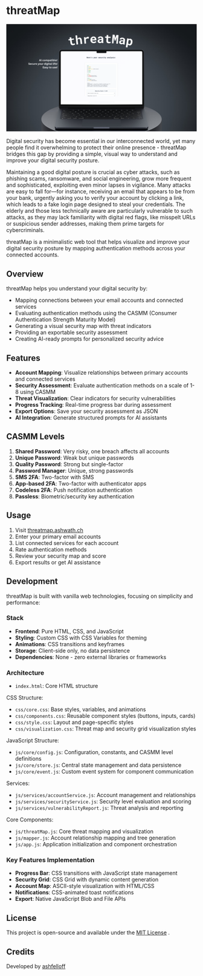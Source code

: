 # threatMap

![threatMap Screenshot](screenshot.png)

Digital security has become essential in our interconnected world, yet many people find it overwhelming to protect their online presence - threatMap bridges this gap by providing a simple, visual way to understand and improve your digital security posture.

Maintaining a good digital posture is crucial as cyber attacks, such as phishing scams, ransomware, and social engineering, grow more frequent and sophisticated, exploiting even minor lapses in vigilance. Many attacks are easy to fall for—for instance, receiving an email that appears to be from your bank, urgently asking you to verify your account by clicking a link, which leads to a fake login page designed to steal your credentials. The elderly and those less technically aware are particularly vulnerable to such attacks, as they may lack familiarity with digital red flags, like misspelt URLs or suspicious sender addresses, making them prime targets for cybercriminals.

threatMap is a minimalistic web tool that helps visualize and improve your digital security posture by mapping authentication methods across your connected accounts.

## Overview

threatMap helps you understand your digital security by:
- Mapping connections between your email accounts and connected services
- Evaluating authentication methods using the CASMM (Consumer Authentication Strength Maturity Model)
- Generating a visual security map with threat indicators
- Providing an exportable security assessment
- Creating AI-ready prompts for personalized security advice

## Features

- **Account Mapping**: Visualize relationships between primary accounts and connected services
- **Security Assessment**: Evaluate authentication methods on a scale of 1-8 using CASMM
- **Threat Visualization**: Clear indicators for security vulnerabilities
- **Progress Tracking**: Real-time progress bar during assessment
- **Export Options**: Save your security assessment as JSON
- **AI Integration**: Generate structured prompts for AI assistants

## CASMM Levels

1. **Shared Password**: Very risky, one breach affects all accounts
2. **Unique Password**: Weak but unique passwords
3. **Quality Password**: Strong but single-factor
4. **Password Manager**: Unique, strong passwords
5. **SMS 2FA**: Two-factor with SMS
6. **App-based 2FA**: Two-factor with authenticator apps
7. **Codeless 2FA**: Push notification authentication
8. **Passless**: Biometric/security key authentication

## Usage

1. Visit [threatmap.ashwath.ch](https://threatmap.ashwath.ch)
2. Enter your primary email accounts
3. List connected services for each account
4. Rate authentication methods
5. Review your security map and score
6. Export results or get AI assistance

## Development

threatMap is built with vanilla web technologies, focusing on simplicity and performance:

### Stack
- **Frontend**: Pure HTML, CSS, and JavaScript
- **Styling**: Custom CSS with CSS Variables for theming
- **Animations**: CSS transitions and keyframes
- **Storage**: Client-side only, no data persistence
- **Dependencies**: None - zero external libraries or frameworks

### Architecture
- `index.html`: Core HTML structure

CSS Structure:
- `css/core.css`: Base styles, variables, and animations
- `css/components.css`: Reusable component styles (buttons, inputs, cards)
- `css/style.css`: Layout and page-specific styles
- `css/visualization.css`: Threat map and security grid visualization styles

JavaScript Structure:
- `js/core/config.js`: Configuration, constants, and CASMM level definitions
- `js/core/store.js`: Central state management and data persistence
- `js/core/event.js`: Custom event system for component communication

Services:
- `js/services/accountService.js`: Account management and relationships
- `js/services/securityService.js`: Security level evaluation and scoring
- `js/services/vulnerabilityReport.js`: Threat analysis and reporting

Core Components:
- `js/threatMap.js`: Core threat mapping and visualization
- `js/mapper.js`: Account relationship mapping and tree generation
- `js/app.js`: Application initialization and component orchestration

### Key Features Implementation
- **Progress Bar**: CSS transitions with JavaScript state management
- **Security Grid**: CSS Grid with dynamic content generation
- **Account Map**: ASCII-style visualization with HTML/CSS
- **Notifications**: CSS-animated toast notifications
- **Export**: Native JavaScript Blob and File APIs

## License

This project is open-source and available under the [MIT License](https://opensource.org/licenses/MIT)  .

## Credits

Developed by [ashfelloff](https://github.com/ashfelloff)

